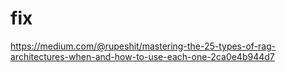 # fix
https://medium.com/@rupeshit/mastering-the-25-types-of-rag-architectures-when-and-how-to-use-each-one-2ca0e4b944d7
